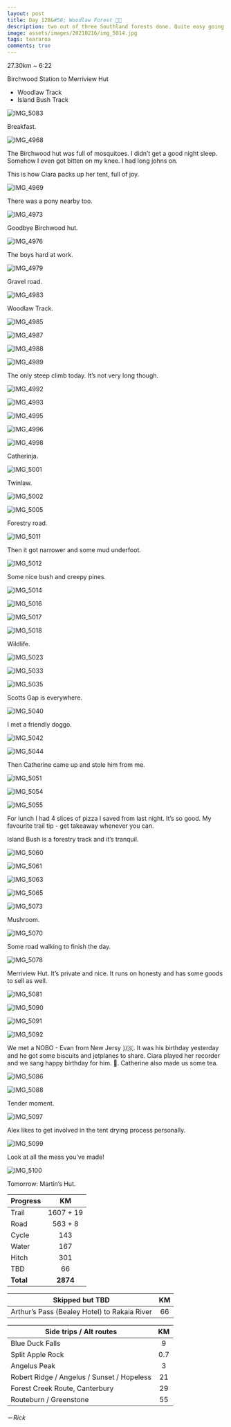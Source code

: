 ```yaml
---
layout: post
title: Day 128&#58; Woodlaw Forest 🍄🌲
description: two out of three Southland forests done. Quite easy going and a nice day to hike in.
image: assets/images/20210216/img_5014.jpg
tags: teararoa
comments: true
---
```


27.30km ~ 6:22

Birchwood Station to Merriview Hut

- Woodlaw Track
- Island Bush Track

![IMG_5083](/assets/images/20210216/img_5083.jpg)

Breakfast. 

![IMG_4968](/assets/images/20210216/img_4968.jpg)

The Birchwood hut was full of mosquitoes. I didn’t get a good night sleep. Somehow I even got bitten on my knee. I had long johns on. 

This is how Ciara packs up her tent, full of joy. 

![IMG_4969](/assets/images/20210216/img_4969.jpg)

There was a pony nearby too. 

![IMG_4973](/assets/images/20210216/img_4973.jpg)

Goodbye Birchwood hut. 

![IMG_4976](/assets/images/20210216/img_4976.jpg)

The boys hard at work. 

![IMG_4979](/assets/images/20210216/img_4979.jpg)

Gravel road. 

![IMG_4983](/assets/images/20210216/img_4983.jpg)

Woodlaw Track.

![IMG_4985](/assets/images/20210216/img_4985.jpg)

![IMG_4987](/assets/images/20210216/img_4987.jpg)

![IMG_4988](/assets/images/20210216/img_4988.jpg)

![IMG_4989](/assets/images/20210216/img_4989.jpg)

The only steep climb today. It’s not very long though. 

![IMG_4992](/assets/images/20210216/img_4992.jpg)

![IMG_4993](/assets/images/20210216/img_4993.jpg)

![IMG_4995](/assets/images/20210216/img_4995.jpg)

![IMG_4996](/assets/images/20210216/img_4996.jpg)

![IMG_4998](/assets/images/20210216/img_4998.jpg)

Catherinja. 

![IMG_5001](/assets/images/20210216/img_5001.jpg)

Twinlaw. 

![IMG_5002](/assets/images/20210216/img_5002.jpg)

![IMG_5005](/assets/images/20210216/img_5005.jpg)

Forestry road. 

![IMG_5011](/assets/images/20210216/img_5011.jpg)

Then it got narrower and some mud underfoot. 

![IMG_5012](/assets/images/20210216/img_5012.jpg)

Some nice bush and creepy pines. 

![IMG_5014](/assets/images/20210216/img_5014.jpg)

![IMG_5016](/assets/images/20210216/img_5016.jpg)

![IMG_5017](/assets/images/20210216/img_5017.jpg)

![IMG_5018](/assets/images/20210216/img_5018.jpg)

Wildlife. 

![IMG_5023](/assets/images/20210216/img_5023.jpg)

![IMG_5033](/assets/images/20210216/img_5033.jpg)

![IMG_5035](/assets/images/20210216/img_5035.jpg)

Scotts Gap is everywhere. 

![IMG_5040](/assets/images/20210216/img_5040.jpg)

I met a friendly doggo. 

![IMG_5042](/assets/images/20210216/img_5042.jpg)

![IMG_5044](/assets/images/20210216/img_5044.jpg)

Then Catherine came up and stole him from me. 

![IMG_5051](/assets/images/20210216/img_5051.jpg)

![IMG_5054](/assets/images/20210216/img_5054.jpg)

![IMG_5055](/assets/images/20210216/img_5055.jpg)

For lunch I had 4 slices of pizza I saved from last night. It’s so good. My favourite trail tip - get takeaway whenever you can. 

Island Bush is a forestry track and it’s tranquil. 

![IMG_5060](/assets/images/20210216/img_5060.jpg)

![IMG_5061](/assets/images/20210216/img_5061.jpg)

![IMG_5063](/assets/images/20210216/img_5063.jpg)

![IMG_5065](/assets/images/20210216/img_5065.jpg)

![IMG_5073](/assets/images/20210216/img_5073.jpg)

Mushroom. 

![IMG_5070](/assets/images/20210216/img_5070.jpg)

Some road walking to finish the day. 

![IMG_5078](/assets/images/20210216/img_5078.jpg)

Merriview Hut. It’s private and nice. It runs on honesty and has some goods to sell as well. 

![IMG_5081](/assets/images/20210216/img_5081.jpg)

![IMG_5090](/assets/images/20210216/img_5090.jpg)

![IMG_5091](/assets/images/20210216/img_5091.jpg)

![IMG_5092](/assets/images/20210216/img_5092.jpg)

We met a NOBO - Evan from New Jersy 🇺🇸. It was his birthday yesterday and he got some biscuits and jetplanes to share. Ciara played her recorder and we sang happy birthday for him. 🥳. Catherine also made us some tea. 

![IMG_5086](/assets/images/20210216/img_5086.jpg)

![IMG_5088](/assets/images/20210216/img_5088.jpg)

Tender moment. 

![IMG_5097](/assets/images/20210216/img_5097.jpg)

Alex likes to get involved in the tent drying process personally. 

![IMG_5099](/assets/images/20210216/img_5099.jpg)

Look at all the mess you’ve made!

![IMG_5100](/assets/images/20210216/img_5100.jpg)

Tomorrow: Martin’s Hut. 


| Progress | KM |
| ---- |:----:|
| Trail | 1607 + 19 |
| Road | 563 + 8 |
| Cycle | 143 |
| Water | 167 |
| Hitch | 301 |
| TBD | 66 |
| **Total** | **2874** |

| Skipped but TBD | KM |
| ---- |:----:|
| Arthur’s Pass (Bealey Hotel) to Rakaia River | 66 |

| Side trips / Alt routes | KM |
| ---- |:----:|
| Blue Duck Falls | 9 |
| Split Apple Rock | 0.7 |
| Angelus Peak | 3 |
| Robert Ridge / Angelus / Sunset / Hopeless | 21 |
| Forest Creek Route, Canterbury | 29 |
| Routeburn / Greenstone | 55 |

－_Rick_